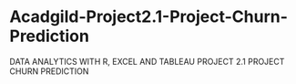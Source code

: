 # Acadgild-Project2.1-Project-Churn-Prediction
DATA ANALYTICS WITH R, EXCEL AND TABLEAU PROJECT 2.1 PROJECT CHURN PREDICTION
